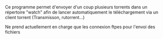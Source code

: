 Ce programme permet d'envoyer d'un coup plusieurs torrents dans un répertoire "watch" afin de lancer automatiquement le téléchargement via un client torrent (Transmisson, rutorrent...)

Ne prend actuellement en charge que les connexion ftpes pour l'envoi des fichiers
